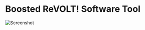 # Boosted ReVOLT! Software Tool

![Screenshot](https://github.com/MichaelCastiau/boosted-revolt-tool/blob/master/screenshot.png)
